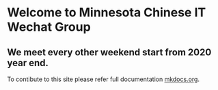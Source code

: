 # Welcome to Minnesota Chinese IT Wechat Group

## We meet every other weekend start from 2020 year end.
To contibute to this site please refer full documentation [mkdocs.org](https://www.mkdocs.org).
